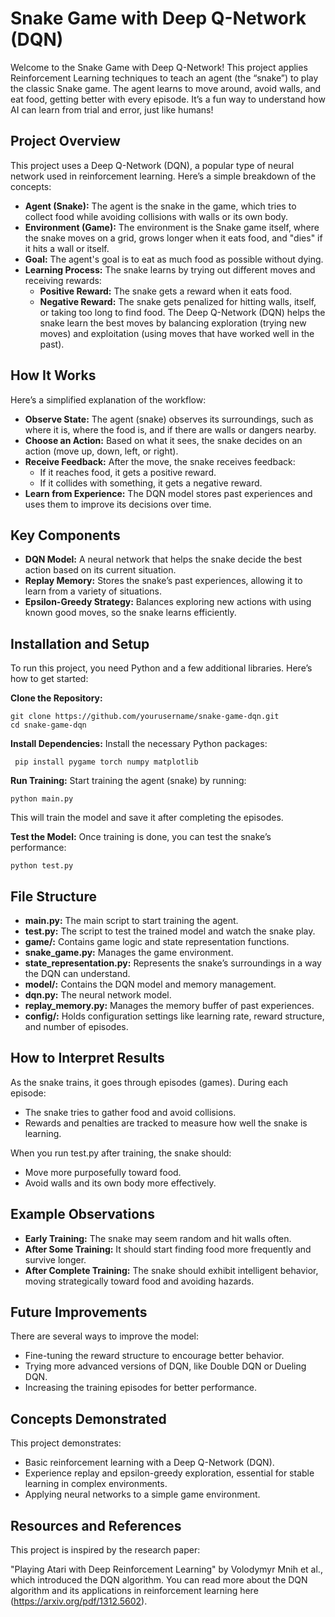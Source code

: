 # Snake Game with Deep Q-Network (DQN)
Welcome to the Snake Game with Deep Q-Network! This project applies Reinforcement Learning techniques to teach an agent (the “snake”) to play the classic Snake game. The agent learns to move around, avoid walls, and eat food, getting better with every episode. It’s a fun way to understand how AI can learn from trial and error, just like humans!

## Project Overview
This project uses a Deep Q-Network (DQN), a popular type of neural network used in reinforcement learning. Here’s a simple breakdown of the concepts:

- **Agent (Snake):** The agent is the snake in the game, which tries to collect food while avoiding collisions with walls or its own body.
- **Environment (Game):** The environment is the Snake game itself, where the snake moves on a grid, grows longer when it eats food, and "dies" if it hits a wall or itself.
- **Goal:** The agent's goal is to eat as much food as possible without dying.
- **Learning Process:** The snake learns by trying out different moves and receiving rewards:
  - **Positive Reward:** The snake gets a reward when it eats food.
  - **Negative Reward:** The snake gets penalized for hitting walls, itself, or taking too long to find food.
The Deep Q-Network (DQN) helps the snake learn the best moves by balancing exploration (trying new moves) and exploitation (using moves that have worked well in the past).

## How It Works
Here’s a simplified explanation of the workflow:

- **Observe State:** The agent (snake) observes its surroundings, such as where it is, where the food is, and if there are walls or dangers nearby.
- **Choose an Action:** Based on what it sees, the snake decides on an action (move up, down, left, or right).
- **Receive Feedback:** After the move, the snake receives feedback:
    - If it reaches food, it gets a positive reward.
    - If it collides with something, it gets a negative reward.
- **Learn from Experience:** The DQN model stores past experiences and uses them to improve its decisions over time.

## Key Components
- **DQN Model:** A neural network that helps the snake decide the best action based on its current situation.
- **Replay Memory:** Stores the snake’s past experiences, allowing it to learn from a variety of situations.
- **Epsilon-Greedy Strategy:** Balances exploring new actions with using known good moves, so the snake learns efficiently.

## Installation and Setup
To run this project, you need Python and a few additional libraries. Here’s how to get started:

**Clone the Repository:**
```
git clone https://github.com/yourusername/snake-game-dqn.git
cd snake-game-dqn
```

**Install Dependencies:** Install the necessary Python packages:
```
 pip install pygame torch numpy matplotlib
```

**Run Training:** Start training the agent (snake) by running:
```
python main.py
```
This will train the model and save it after completing the episodes.

**Test the Model:** Once training is done, you can test the snake’s performance:
```
python test.py
```

## File Structure
- **main.py:** The main script to start training the agent.
- **test.py:** The script to test the trained model and watch the snake play.
- **game/:** Contains game logic and state representation functions.
- **snake_game.py:** Manages the game environment.
- **state_representation.py:** Represents the snake’s surroundings in a way the DQN can understand.
- **model/:** Contains the DQN model and memory management.
- **dqn.py:** The neural network model.
- **replay_memory.py:** Manages the memory buffer of past experiences.
- **config/:** Holds configuration settings like learning rate, reward structure, and number of episodes.

## How to Interpret Results
As the snake trains, it goes through episodes (games). During each episode:
- The snake tries to gather food and avoid collisions.
- Rewards and penalties are tracked to measure how well the snake is learning.

When you run test.py after training, the snake should:
- Move more purposefully toward food.
- Avoid walls and its own body more effectively.

## Example Observations
- **Early Training:** The snake may seem random and hit walls often.
- **After Some Training:** It should start finding food more frequently and survive longer.
- **After Complete Training:** The snake should exhibit intelligent behavior, moving strategically toward food and avoiding hazards.

## Future Improvements
There are several ways to improve the model:
- Fine-tuning the reward structure to encourage better behavior.
- Trying more advanced versions of DQN, like Double DQN or Dueling DQN.
- Increasing the training episodes for better performance.

## Concepts Demonstrated
This project demonstrates:
- Basic reinforcement learning with a Deep Q-Network (DQN).
- Experience replay and epsilon-greedy exploration, essential for stable learning in complex environments.
- Applying neural networks to a simple game environment.

## Resources and References
This project is inspired by the research paper:

"Playing Atari with Deep Reinforcement Learning" by Volodymyr Mnih et al., which introduced the DQN algorithm.
You can read more about the DQN algorithm and its applications in reinforcement learning here (https://arxiv.org/pdf/1312.5602).
